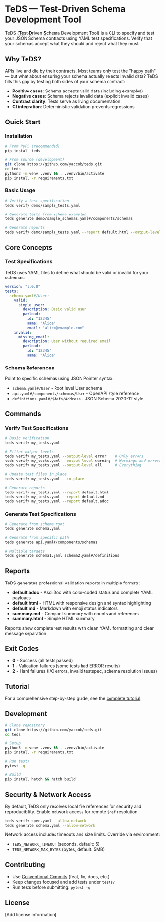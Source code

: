 # TeDS — Test‑Driven Schema Development Tool

TeDS (<u>**Te**</u>st‑<u>**D**</u>riven <u>**S**</u>chema Development Tool) is a CLI to specify and test your JSON Schema contracts using YAML test specifications. Verify that your schemas accept what they should and reject what they must.

## Why TeDS?

APIs live and die by their contracts. Most teams only test the "happy path" — but what about ensuring your schema actually rejects invalid data? TeDS fills this gap by testing both sides of your schema contract:

- **Positive cases**: Schema accepts valid data (including examples)
- **Negative cases**: Schema rejects invalid data (explicit invalid cases)
- **Contract clarity**: Tests serve as living documentation
- **CI integration**: Deterministic validation prevents regressions

## Quick Start

### Installation

```bash
# From PyPI (recommended)
pip install teds

# From source (development)
git clone https://github.com/yaccob/teds.git
cd teds
python3 -m venv .venv && . .venv/bin/activate
pip install -r requirements.txt
```

### Basic Usage

```bash
# Verify a test specification
teds verify demo/sample_tests.yaml

# Generate tests from schema examples
teds generate demo/sample_schemas.yaml#/components/schemas

# Generate reports
teds verify demo/sample_tests.yaml --report default.html --output-level all
```

## Core Concepts

### Test Specifications

TeDS uses YAML files to define what should be valid or invalid for your schemas:

```yaml
version: "1.0.0"
tests:
  schema.yaml#/User:
    valid:
      simple_user:
        description: Basic valid user
        payload:
          id: "12345"
          name: "Alice"
          email: "alice@example.com"
    invalid:
      missing_email:
        description: User without required email
        payload:
          id: "12345"
          name: "Alice"
```

### Schema References

Point to specific schemas using JSON Pointer syntax:
- `schema.yaml#/User` - Root level User schema
- `api.yaml#/components/schemas/User` - OpenAPI style reference
- `definitions.yaml#/$defs/Address` - JSON Schema 2020-12 style

## Commands

### Verify Test Specifications

```bash
# Basic verification
teds verify my_tests.yaml

# Filter output levels
teds verify my_tests.yaml --output-level error    # Only errors
teds verify my_tests.yaml --output-level warning  # Warnings and errors
teds verify my_tests.yaml --output-level all      # Everything

# Update test files in place
teds verify my_tests.yaml --in-place

# Generate reports
teds verify my_tests.yaml --report default.html
teds verify my_tests.yaml --report default.md
teds verify my_tests.yaml --report default.adoc
```

### Generate Test Specifications

```bash
# Generate from schema root
teds generate schema.yaml

# Generate from specific path
teds generate api.yaml#/components/schemas

# Multiple targets
teds generate schema1.yaml schema2.yaml#/definitions
```

## Reports

TeDS generates professional validation reports in multiple formats:

- **default.adoc** - AsciiDoc with color-coded status and complete YAML payloads
- **default.html** - HTML with responsive design and syntax highlighting
- **default.md** - Markdown with emoji status indicators
- **summary.md** - Compact summary with counts and references
- **summary.html** - Simple HTML summary

Reports show complete test results with clean YAML formatting and clear message separation.

## Exit Codes

- **0** - Success (all tests passed)
- **1** - Validation failures (some tests had ERROR results)
- **2** - Hard failures (I/O errors, invalid testspec, schema resolution issues)

## Tutorial

For a comprehensive step-by-step guide, see the [complete tutorial](https://yaccob.github.io/teds/tutorial.html).

## Development

```bash
# Clone repository
git clone https://github.com/yaccob/teds.git
cd teds

# Setup
python3 -m venv .venv && . .venv/bin/activate
pip install -r requirements.txt

# Run tests
pytest -q

# Build
pip install hatch && hatch build
```

## Security & Network Access

By default, TeDS only resolves local file references for security and reproducibility. Enable network access for remote `$ref` resolution:

```bash
teds verify spec.yaml --allow-network
teds generate schema.yaml --allow-network
```

Network access includes timeouts and size limits. Override via environment:
- `TEDS_NETWORK_TIMEOUT` (seconds, default: 5)
- `TEDS_NETWORK_MAX_BYTES` (bytes, default: 5MB)

## Contributing

- Use [Conventional Commits](https://conventionalcommits.org/) (feat, fix, docs, etc.)
- Keep changes focused and add tests under `tests/`
- Run tests before submitting: `pytest -q`

## License

[Add license information]
